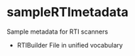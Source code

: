 # sampleRTImetadata 
Sample metadata for RTI scanners
  
* RTIBuilder File in unified vocabulary      
